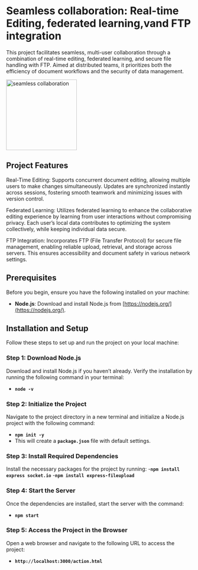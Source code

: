 # Seamless collaboration: Real-time Editing, federated learning,vand FTP integration
This project facilitates seamless, multi-user collaboration through a combination of real-time editing, federated learning, and secure file handling with FTP. Aimed at distributed teams, it prioritizes both the efficiency of document workflows and the security of data management.

<img width="191" alt="seamless collaboration" src="https://github.com/user-attachments/assets/8d1f5758-2746-42e9-a838-b09c63cf0ba7">


## Project Features
Real-Time Editing: Supports concurrent document editing, allowing multiple users to make changes simultaneously. Updates are synchronized instantly across sessions, fostering smooth teamwork and minimizing issues with version control.

Federated Learning: Utilizes federated learning to enhance the collaborative editing experience by learning from user interactions without compromising privacy. Each user’s local data contributes to optimizing the system collectively, while keeping individual data secure.

FTP Integration: Incorporates FTP (File Transfer Protocol) for secure file management, enabling reliable upload, retrieval, and storage across servers. This ensures accessibility and document safety in various network settings.

## Prerequisites

Before you begin, ensure you have the following installed on your machine:

- **Node.js**: Download and install Node.js from [https://nodejs.org/](https://nodejs.org/).

## Installation and Setup

Follow these steps to set up and run the project on your local machine:

### Step 1: Download Node.js

Download and install Node.js if you haven’t already. Verify the installation by running the following command in your terminal:
- **`node -v`**

### Step 2: Initialize the Project
Navigate to the project directory in a new terminal and initialize a Node.js project with the following command:
- **`npm init -y`**
- This will create a **`package.json`** file with default settings.
  
### Step 3: Install Required Dependencies
Install the necessary packages for the project by running:
-**`npm install express socket.io`**
-**`npm install express-fileupload`**

### Step 4: Start the Server
Once the dependencies are installed, start the server with the command:
- **`npm start`**

### Step 5: Access the Project in the Browser
Open a web browser and navigate to the following URL to access the project:
- **`http://localhost:3000/action.html`**
  

